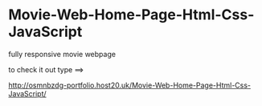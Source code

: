 # Movie-Web-Home-Page-Html-Css-JavaScript

fully responsive movie webpage

to check it out type ==>

http://osmnbzdg-portfolio.host20.uk/Movie-Web-Home-Page-Html-Css-JavaScript/
